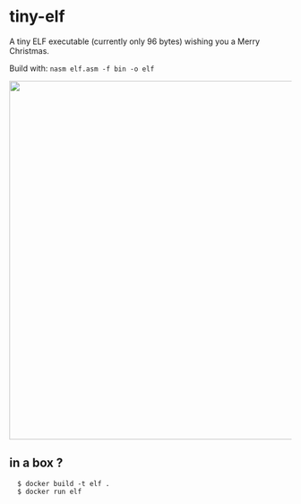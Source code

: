 # tiny-elf

A tiny ELF executable (currently only 96 bytes) wishing you a Merry Christmas.

Build with: ```nasm elf.asm -f bin -o elf```

<img src="https://i.giphy.com/media/fiTtEYeRDpzRm/giphy.gif" width="640">

## in a box ?

```
  $ docker build -t elf .
  $ docker run elf
```
